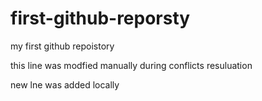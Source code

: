 # first-github-reporsty
my first github repoistory

this line was modfied manually during conflicts resuluation 

new lne was added locally